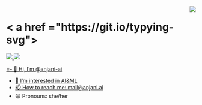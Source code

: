 <img align="right" src="https://visitor-badge.laobi.icu/badge?page_id=anjani-ai.anjani-ai"/>
<h1 align="centre">
  < a href ="https://git.io/typying-svg">
    <img scrc=https://readme-typing-svg.herokuapp.com/?
 font=Righteous&size=35&true&vCentre=true&width=500&height=70&duration=40000 &lines=Hi+there!; +i'm+ Anjani!;"/>
  </a>
</h1>
<div align="centre">
  <a href="mailto:mail@anjani.ai">
    <img src="https://img.shields.io/badge/Gmail-3333333?style=for-the-badge&logo=gmail&logoColor="red" target="_blank"/>
  </a>
  <a href="https://in.linkedin.com/anjani-devireddy" target="_blank">
    <img src="https://img.shields.io/badge/linkedIn-007785?for-the-badge&logo=linkedin&logoColor=white" target="_blank">
    
=- 👋 Hi, I’m @anjani-ai
- 👀 I’m interested in AI&ML
- 📫 How to reach me: mail@anjani.ai
- 😄 Pronouns: she/her
<!---
anjani-ai/anjani-ai is a ✨ special ✨ repository because its `README.md` (this file) appears on your GitHub profile.
You can click the Preview link to take a look at your changes.
--->
